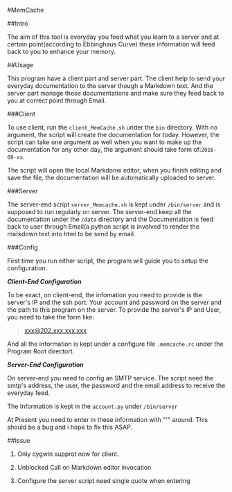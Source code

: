 #MemCache  

##Intro

The aim of this tool is everyday you feed what you learn to a server and
at certain point(according to Ebbinghaus Curve) these information will feed back to you to enhance your memory.

##Usage

This program have a client part and server part. The client help to send
your everyday documentation to the server though a Markdown text. And
the server part manage these documentations and make sure they feed back
to you at correct point through Email.

###Client

To use client, run the `client_MemCache.sh` under the `bin` directory.
With no argument, the script will create the documentation for today.
However, the script can take one argument as well when you want to make
up the documentation for any other day, the argument should take form
of:`2016-08-xx`. 

The script will open the local Markdonw editor, when you finish editing
and save the file, the documentation will be automatically uploaded to
server. 

###Server

The server-end script `server_Memcache.sh` is kept under `/bin/server` and is supposed to run regularly on server. The server-end keep all the documentation under the `/data` directory and the Documentation is feed back to user through Email(a python script is involved to render the markdown text into html to be send by email.

###Config

First time you run either script, the program will guide you to setup
the configuration.

***Client-End Configuration***

To be exact, on client-end, the infomation you need to provide is the
server's IP and the ssh port. Your account and password on the server
and the path to this program on the server. To provide the server's IP
and User, you need to take the form like:
>xxx@202.xxx.xxx.xxx

And all the information is kept under a configure file `.memcache.rc`
under the Program Root directort.

***Server-End Configuration***

On server-end you need to config an SMTP service. The script need the
smtp's address, the user, the password and the email address to receive
the everyday feed. 

The Information is kept in the `account.py` under `/bin/server`

At Present you need to enter in these information with \"\'\" around.
This should be a bug and i hope to fix this ASAP.

##Issue

1. Only cygwin supprot now for client.

2. Unblocked Call on Markdown editor invocation

3. Configure the server script need single quote when entering
